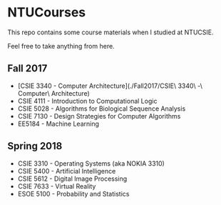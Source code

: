 # NTUCourses

This repo contains some course materials when I studied at NTUCSIE.

Feel free to take anything from here.

## Fall 2017

- [CSIE 3340 - Computer Architecture](./Fall2017/CSIE\ 3340\ -\ Computer\ Architecture)
- CSIE 4111 - Introduction to Computational Logic
- CSIE 5028 - Algorithms for Biological Sequence Analysis
- CSIE 7130 - Design Strategies for Computer Algorithms
- EE5184 - Machine Learning

## Spring 2018

- CSIE 3310 - Operating Systems (aka NOKIA 3310)
- CSIE 5400 - Artificial Intelligence
- CSIE 5612 - Digital Image Processing
- CSIE 7633 - Virtual Reality
- ESOE 5100 - Probability and Statistics